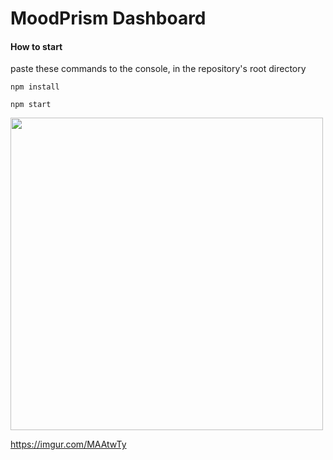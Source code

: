 # MoodPrism Dashboard



#### How to start

paste these commands to the console, in the repository's root directory 

```
npm install
```
```
npm start
```



<img src="https://i.imgur.com/MAAtwTy.png
" width="500" eight="500">

https://imgur.com/MAAtwTy
